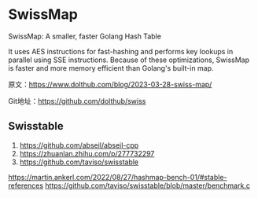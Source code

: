 # SwissMap

SwissMap: A smaller, faster Golang Hash Table

It uses AES instructions for fast-hashing and performs key lookups in parallel using SSE instructions. Because of these optimizations, SwissMap is faster and more memory efficient than Golang's built-in map. 

原文：https://www.dolthub.com/blog/2023-03-28-swiss-map/

Git地址：https://github.com/dolthub/swiss

## Swisstable

1. https://github.com/abseil/abseil-cpp
2. https://zhuanlan.zhihu.com/p/277732297
3. https://github.com/taviso/swisstable

https://martin.ankerl.com/2022/08/27/hashmap-bench-01/#stable-references
https://github.com/taviso/swisstable/blob/master/benchmark.c